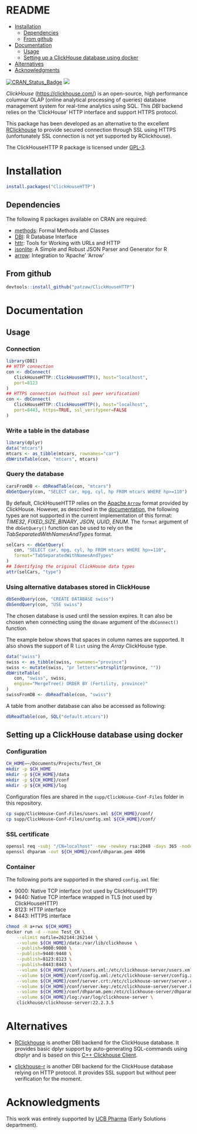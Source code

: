 README
================

-   [Installation](#installation)
    -   [Dependencies](#dependencies)
    -   [From github](#from-github)
-   [Documentation](#documentation)
    -   [Usage](#usage)
    -   [Setting up a ClickHouse database using
        docker](#setting-up-a-clickhouse-database-using-docker)
-   [Alternatives](#alternatives)
-   [Acknowledgments](#acknowledgments)

[![CRAN_Status_Badge](http://www.r-pkg.org/badges/version/ClickHouseHTTP)](https://cran.r-project.org/package=ClickHouseHTTP)
[![](http://cranlogs.r-pkg.org/badges/ClickHouseHTTP)](https://cran.r-project.org/package=ClickHouseHTTP)

*ClickHouse* (<https://clickhouse.com/>) is an open-source, high
performance columnar OLAP (online analytical processing of queries)
database management system for real-time analytics using SQL. This *DBI*
backend relies on the ‘ClickHouse’ HTTP interface and support HTTPS
protocol.

This package has been developed as an alternative to the excellent
[RClickhouse](https://github.com/IMSMWU/RClickhouse) to provide secured
connection through SSL using HTTPS (unfortunately SSL connection is not
yet supported by RClickhouse).

The ClickHouseHTTP R package is licensed under
[GPL-3](https://www.gnu.org/licenses/gpl-3.0.en.html).

# Installation

``` r
install.packages("ClickHouseHTTP")
```

## Dependencies

The following R packages available on CRAN are required:

-   [methods](https://CRAN.R-project.org/package=methods): Formal
    Methods and Classes
-   [DBI](https://CRAN.R-project.org/package=DBI): R Database Interface
-   [httr](https://CRAN.R-project.org/package=httr): Tools for Working
    with URLs and HTTP
-   [jsonlite](https://CRAN.R-project.org/package=jsonlite): A Simple
    and Robust JSON Parser and Generator for R
-   [arrow](https://CRAN.R-project.org/package=arrow): Integration to
    ‘Apache’ ‘Arrow’

## From github

``` r
devtools::install_github("patzaw/ClickHouseHTTP")
```

# Documentation

## Usage

### Connection

``` r
library(DBI)
## HTTP connection
con <- dbConnect(
   ClickHouseHTTP::ClickHouseHTTP(), host="localhost",
   port=8123
)
## HTTPS connection (without ssl peer verification)
con <- dbConnect(
   ClickHouseHTTP::ClickHouseHTTP(), host="localhost",
   port=8443, https=TRUE, ssl_verifypeer=FALSE
)
```

### Write a table in the database

``` r
library(dplyr)
data("mtcars")
mtcars <- as_tibble(mtcars, rownames="car")
dbWriteTable(con, "mtcars", mtcars)
```

### Query the database

``` r
carsFromDB <- dbReadTable(con, "mtcars")
dbGetQuery(con, "SELECT car, mpg, cyl, hp FROM mtcars WHERE hp>=110")
```

By default, ClickHouseHTTP relies on the [Apache
`Arrow`](https://arrow.apache.org/) format provided by ClickHouse.
However, as described in the
[documentation](https://clickhouse.com/docs/en/interfaces/formats/#data-format-arrow),
the following types are not supported in the current implementation of
this format: *TIME32*, *FIXED_SIZE_BINARY*, *JSON*, *UUID*, *ENUM*. The
`format` argument of the `dbGetQuery()` function can be used to rely on
the *TabSeparatedWithNamesAndTypes* format.

``` r
selCars <- dbGetQuery(
   con, "SELECT car, mpg, cyl, hp FROM mtcars WHERE hp>=110",
   format="TabSeparatedWithNamesAndTypes"
)
## Identifying the original ClickHouse data types
attr(selCars, "type")
```

### Using alternative databases stored in ClickHouse

``` r
dbSendQuery(con, "CREATE DATABASE swiss")
dbSendQuery(con, "USE swiss")
```

The chosen database is used until the session expires. It can also be
chosen when connecting using the `dbname` argument of the `dbConnect()`
function.

The example below shows that spaces in column names are supported. It
also shows the support of R `list` using the *Array* ClickHouse type.

``` r
data("swiss")
swiss <- as_tibble(swiss, rownames="province")
swiss <- mutate(swiss, "pr letters"=strsplit(province, ""))
dbWriteTable(
   con, "swiss", swiss,
   engine="MergeTree() ORDER BY (Fertility, province)"
)
swissFromDB <- dbReadTable(con, "swiss")
```

A table from another database can also be accessed as following:

``` r
dbReadTable(con, SQL("default.mtcars"))
```

## Setting up a ClickHouse database using docker

### Configuration

``` sh
CH_HOME=~/Documents/Projects/Test_CH
mkdir -p $CH_HOME
mkdir -p ${CH_HOME}/data
mkdir -p ${CH_HOME}/conf
mkdir -p ${CH_HOME}/log
```

Configuration files are shared in the `supp/ClickHouse-Conf-Files`
folder in this repository.

``` sh
cp supp/ClickHouse-Conf-Files/users.xml ${CH_HOME}/conf/
cp supp/ClickHouse-Conf-Files/config.xml ${CH_HOME}/conf/
```

### SSL certificate

``` sh
openssl req -subj "/CN=localhost" -new -newkey rsa:2048 -days 365 -nodes -x509 -keyout ${CH_HOME}/conf/server.key -out ${CH_HOME}/conf/server.crt
openssl dhparam -out ${CH_HOME}/conf/dhparam.pem 4096
```

### Container

The following ports are supported in the shared `config.xml` file:

-   9000: Native TCP interface (not used by ClickHouseHTTP)
-   9440: Native TCP interface wrapped in TLS (not used by
    ClickHouseHTTP)
-   8123: HTTP interface
-   8443: HTTPS interface

``` sh
chmod -R a+rwx ${CH_HOME}
docker run -d --name Test_CH \
    --ulimit nofile=262144:262144 \
    --volume ${CH_HOME}/data:/var/lib/clickhouse \
    --publish=9000:9000 \
    --publish=9440:9440 \
    --publish=8123:8123 \
    --publish=8443:8443 \
    --volume ${CH_HOME}/conf/users.xml:/etc/clickhouse-server/users.xml \
    --volume ${CH_HOME}/conf/config.xml:/etc/clickhouse-server/config.xml \
    --volume ${CH_HOME}/conf/server.crt:/etc/clickhouse-server/server.crt \
    --volume ${CH_HOME}/conf/server.key:/etc/clickhouse-server/server.key \
    --volume ${CH_HOME}/conf/dhparam.pem:/etc/clickhouse-server/dhparam.pem \
    --volume ${CH_HOME}/log:/var/log/clickhouse-server \
    clickhouse/clickhouse-server:22.2.3.5
```

# Alternatives

-   [RClickhouse](https://github.com/IMSMWU/RClickhouse) is another DBI
    backend for the ClickHouse database. It provides basic dplyr support
    by auto-generating SQL-commands using dbplyr and is based on this
    [C++ Clickhouse Client](https://github.com/artpaul/clickhouse-cpp).

-   [clickhouse-r](https://github.com/hannes/clickhouse-r) is another
    DBI backend for the ClickHouse database relying on HTTP protocol. It
    provides SSL support but without peer verification for the moment.

# Acknowledgments

This work was entirely supported by [UCB Pharma](https://www.ucb.com/)
(Early Solutions department).
